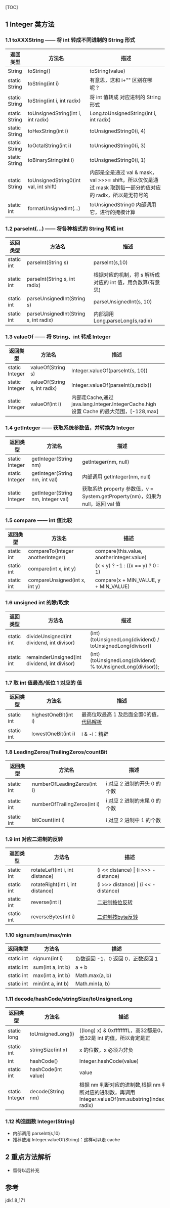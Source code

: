 [TOC]

## 1 Integer 类方法

### 1.1 toXXXString —— 将 int 转成不同进制的 String 形式

| 返回类型      | 方法名                                | 描述                                                         |
| ------------- | ------------------------------------- | ------------------------------------------------------------ |
| String        | toString()                            | toString(value)                                              |
| static String | toString(int i)                       | 有意思，这和 i+"" 区别在哪呢？                               |
| static String | toString(int i, int radix)            | 将 int 值转成 对应进制的 String 形式                         |
| static String | toUnsignedString(int i, int radix)    | Long.toUnsignedString(int i, int radix)                      |
| static String | toHexString(int i)                    | toUnsignedString0(i, 4)                                      |
| static String | toOctalString(int i)                  | toUnsignedString0(i, 3)                                      |
| static String | toBinaryString(int i)                 | toUnsignedString0(i, 1)                                      |
| static String | toUnsignedString0(int val, int shift) | 内部是全是通过 val & mask，val >>>= shift，所以仅仅是通过 mask 取到每一部分的值对应的 radix，所以是无符号的 |
| static int    | formatUnsignedInt(...）               | toUnsignedString0 内部调用它，进行的掩模计算                 |

### 1.2 parseInt(...) —— 将各种格式的 String 转成 int

| 返回类型   | 方法名                                | 描述                                                       |
| ---------- | ------------------------------------- | ---------------------------------------------------------- |
| static int | parseInt(String s)                    | parseInt(s,10)                                             |
| static int | parseInt(String s, int radix)         | 根据对应的机制，将 s 解析成对应的 int 值，用负数算(有意思) |
| static int | parseUnsignedInt(String s)            | parseUnsignedInt(s, 10)                                    |
| static int | parseUnsignedInt(String s, int radix) | 内部调用 Long.parseLong(s,radix)                           |

### 1.3 valueOf —— 将 String、int 转成 Integer

| 返回类型       | 方法名                       | 描述                                                         |
| -------------- | ---------------------------- | ------------------------------------------------------------ |
| static Integer | valueOf(String s)            | Integer.valueOf(parseInt(s, 10))                             |
| static Integer | valueOf(String s, int radix) | Integer.valueOf(parseInt(s,radix))                           |
| static Integer | valueOf(int i)               | 内部走Cache,通过 java.lang.Integer.IntegerCache.high 设置 Cache 的最大范围，[-128,max] |
### 1.4 getInteger —— 获取系统参数值，并转换为 Integer

| 返回类型       | 方法名                             | 描述                                                         |
| -------------- | ---------------------------------- | ------------------------------------------------------------ |
| static Integer | getInteger(String nm)              | getInteger(nm, null)                                         |
| static Integer | getInteger(String nm, int val)     | 内部调用 getInteger(nm, null)                                |
| static Integer | getInteger(String nm, Integer val) | 获取系统 property 参数值，v = System.getProperty(nm)，如果为 null，返回 val 值 |
### 1.5 compare —— int 值比较

| 返回类型   | 方法名                            | 描述                                      |
| ---------- | --------------------------------- | ----------------------------------------- |
| static int | compareTo(Integer anotherInteger) | compare(this.value, anotherInteger.value) |
| static int | compare(int x, int y)             | (x < y) ? -1 : ((x == y) ? 0 : 1)         |
| static int | compareUnsigned(int x, int y)     | compare(x + MIN_VALUE, y + MIN_VALUE)     |
### 1.6 unsigned int 的除/取余

| 返回类型   | 方法名                                       | 描述                                                       |
| ---------- | -------------------------------------------- | ---------------------------------------------------------- |
| static int | divideUnsigned(int dividend, int divisor)    | (int)(toUnsignedLong(dividend) / toUnsignedLong(divisor))  |
| static int | remainderUnsigned(int dividend, int divisor) | (int)(toUnsignedLong(dividend) % toUnsignedLong(divisor)); |
### 1.7 取 int 值最高/低位 1 对应的 值

| 返回类型   | 方法名               | 描述                                                         |
| ---------- | -------------------- | ------------------------------------------------------------ |
| static int | highestOneBit(int i) | 最高位取最高 1 及后面全置0的值，[代码解析](https://blog.csdn.net/jessenpan/article/details/9617749) |
| static int | lowestOneBit(int i)  | i & -i：精辟                                                 |

### 1.8 LeadingZeros/TrailingZeros/countBit

| 返回类型   | 方法名                       | 描述                         |
| ---------- | ---------------------------- | ---------------------------- |
| static int | numberOfLeadingZeros(int i)  | i 对应 2 进制的开头 0 的个数 |
| static int | numberOfTrailingZeros(int i) | i 对应 2 进制的末尾 0 的个数 |
| static int | bitCount(int i)              | i 对应 2 进制中 1 的个数     |

### 1.9 int 对应二进制的反转

| 返回类型   | 方法名                           | 描述                                                       |
| ---------- | -------------------------------- | ---------------------------------------------------------- |
| static int | rotateLeft(int i, int distance)  | (i << distance) \| (i >>> -distance)                       |
| static int | rotateRight(int i, int distance) | (i >>> distance) \| (i << -distance)                       |
| static int | reverse(int i)                   | [二进制按位反转](https://www.jianshu.com/p/be272c8704d9)   |
| static int | reverseBytes(int i)              | [二进制按byte反转](https://www.jianshu.com/p/be272c8704d9) |

### 1.10 signum/sum/max/min

| 返回类型   | 方法名            | 描述                              |
| ---------- | ----------------- | --------------------------------- |
| static int | signum(int i)     | 负数返回 -1，0 返回 0，正数返回 1 |
| static int | sum(int a, int b) | a + b                             |
| static int | max(int a, int b) | Math.max(a, b)                    |
| static int | min(int a, int b) | Math.min(a, b)                    |

### 1.11 decode/hashCode/stringSize/toUnsignedLong

| 返回类型       | 方法名              | 描述                                                         |
| -------------- | ------------------- | ------------------------------------------------------------ |
| static long    | toUnsignedLong(i)   | ((long) x) & 0xffffffffL，高32都是0，低32是 int 的值，所以肯定是正 |
| static int     | stringSize(int x)   | x 的位数，x 必须为非负                                       |
| int            | hashCode()          | Integer.hashCode(value)                                      |
| static int     | hashCode(int value) | value                                                        |
| static Integer | decode(String nm)   | 根据 nm 判断对应的进制数,根据 nm 判断对应的进制数，再调用 Integer.valueOf(nm.substring(index), radix) |

### 1.12 构造函数 Integer(String)

- 内部调用  parseInt(s,10)
- 推荐使用 Integer.valueOf(String)：这样可以走 cache



## 2 重点方法解析

- 留待以后补充



## 参考

jdk1.8_171